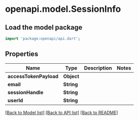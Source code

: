 # openapi.model.SessionInfo

## Load the model package
```dart
import 'package:openapi/api.dart';
```

## Properties
Name | Type | Description | Notes
------------ | ------------- | ------------- | -------------
**accessTokenPayload** | **Object** |  | 
**email** | **String** |  | 
**sessionHandle** | **String** |  | 
**userId** | **String** |  | 

[[Back to Model list]](../README.md#documentation-for-models) [[Back to API list]](../README.md#documentation-for-api-endpoints) [[Back to README]](../README.md)


